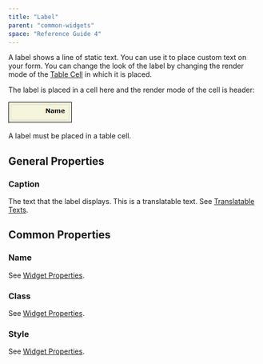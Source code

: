```yaml
---
title: "Label"
parent: "common-widgets"
space: "Reference Guide 4"
---
```

A label shows a line of static text. You can use it to place custom text on your form. You can change the look of the label by changing the render mode of the [Table Cell](table-cell) in which it is placed.

The label is placed in a cell here and the render mode of the cell is header:

![](attachments/819203/917887.png)

A label must be placed in a table cell.

## General Properties

### Caption

The text that the label displays. This is a translatable text. See [Translatable Texts](translatable-texts).

## Common Properties

### Name

See [Widget Properties](widget-properties).

### Class

See [Widget Properties](widget-properties).

### Style

See [Widget Properties](widget-properties).
